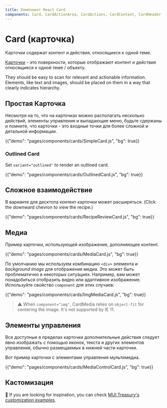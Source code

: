 ```yaml
---
title: Компонент React Card
components: Card, CardActionArea, CardActions, CardContent, CardHeader, CardMedia, Collapse, Paper
---
```


# Card (карточка)

<p class="description">Карточки содержат контент и действия, относящиеся к одной теме.</p>

[Карточки](https://material.io/design/components/cards.html) - это поверхности, которые отображают контент и действия относящиеся к одной теме / объекту.

They should be easy to scan for relevant and actionable information. Elements, like text and images, should be placed on them in a way that clearly indicates hierarchy.

## Простая Карточка

Несмотря на то, что на карточках можно располагать несколько действий, элементы управления и выпадающие меню, будьте сдержаны и помните, что карточки - это входные точки для более сложной и детальной информации.

{{"demo": "pages/components/cards/SimpleCard.js", "bg": true}}

### Outlined Card

Set `variant="outlined"` to render an outlined card.

{{"demo": "pages/components/cards/OutlinedCard.js", "bg": true}}

## Сложное взаимодействие

В варианте для десктопа контент карточки может расширяться. (Click the downward chevron to view the recipe.)

{{"demo": "pages/components/cards/RecipeReviewCard.js", "bg": true}}

## Медиа

Пример карточки, использующей изображение, дополняющее контент.

{{"demo": "pages/components/cards/MediaCard.js", "bg": true}}

По умолчанию мы используем комбинацию `<div>` элемента и *background image* для отображения медиа. Это может быть проблематично в некоторых ситуациях. Например, вам может понадобиться отобразить видео или адаптивное изображение. Используйте свойство `component` для этих случаев:

{{"demo": "pages/components/cards/ImgMediaCard.js", "bg": true}}

> ⚠️ When `component="img"`, CardMedia relies on `object-fit` for centering the image. It's not supported by IE 11.

## Элементы управления

Все доступные в пределах карточки дополнительные действия следует явно изображать с помощью иконок, текста и других элементов управления, обычно размещаемых в нижней части карточки.

Вот пример карточки с элементами управления мультимедиа.

{{"demo": "pages/components/cards/MediaControlCard.js", "bg": true}}

## Кастомизация

🎨 If you are looking for inspiration, you can check [MUI Treasury's customization examples](https://mui-treasury.com/components/card).